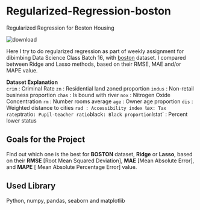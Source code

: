 # Regularized-Regression-boston
Regularized Regression for Boston Housing

![download](https://user-images.githubusercontent.com/113813929/202757650-c57f66bd-69be-4733-a48a-379cf1a6df66.jpeg)

Here I try to do regularized regression as part of weekly assignment for dibimbing Data Science Class Batch 16, with [boston](https://github.com/pararawendy/dibimbing-materials/blob/main/boston.csv) dataset. I compared between Ridge and Lasso methods, based on their RMSE, MAE and/or MAPE value. <br>

**Dataset Explanation** <br>
`crim` : Criminal Rate
`zn` : Residential land zoned proportion
`indus` : Non-retail business proportion
`chas` : Is bound with river
`nox` : Nitrogen Oxide Concentration
`rm` : Number rooms average
`age` : Owner age proportion
`dis` : Weighted distance to cities
`rad : Accessibility index
`tax` : Tax rate
`ptratio` : Pupil-teacher ratio
`black` : Black proportion
`lstat` : Percent lower status

## Goals for the Project 
Find out which one is the best for **BOSTON** dataset, **Ridge** or **Lasso**, based on their **RMSE** [Root Mean Squared Deviation], **MAE** [Mean Absolute Error], and **MAPE** [ Mean Absolute Percentage Error] value.

## Used Library
Python, numpy, pandas, seaborn and matplotlib
